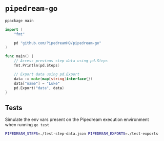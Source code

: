 # `pipedream-go`

```go
ppackage main

import (
	"fmt"

	pd "github.com/PipedreamHQ/pipedream-go"
)

func main() {
	// Access previous step data using pd.Steps
	fmt.Println(pd.Steps)

	// Export data using pd.Export
	data := make(map[string]interface{})
	data["name"] = "Luke"
	pd.Export("data", data)
}
```

## Tests

Simulate the env vars present on the Pipedream execution environment when running `go test`

```bash
PIPEDREAM_STEPS=./test-step-data.json PIPEDREAM_EXPORTS=./test-exports-data go test
```
